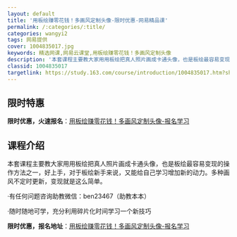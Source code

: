 ```yaml
---
layout: default
title: '用板绘赚零花钱！多画风定制头像-限时优惠-网易精品课'
permalink: /:categories/:title/
categories: wangyi2
tags: 网易提供
cover: 1004835017.jpg
keywords: 精选网课,网易云课堂,用板绘赚零花钱！多画风定制头像
description: '本套课程主要教大家用用板绘把真人照片画成卡通头像，也是板绘最容易变现的操作方法之一，好上手，对于板绘新手来说，又能给自己'
classid: 1004835017
targetlink: https://study.163.com/course/introduction/1004835017.htm?share=1&shareId=1025206652&utm_campaign=share&utm_medium=iphoneShare&utm_source=&utm_u=1025206652
---
```


## 限时特惠

**限时优惠，火速报名**：[用板绘赚零花钱！多画风定制头像-报名学习](https://study.163.com/course/introduction/1004835017.htm?share=1&shareId=1025206652&utm_campaign=share&utm_medium=iphoneShare&utm_source=&utm_u=1025206652)

## 课程介绍

本套课程主要教大家用用板绘把真人照片画成卡通头像，也是板绘最容易变现的操作方法之一，好上手，对于板绘新手来说，又能给自己学习增加新的动力。多种画风不定时更新，变现就是这么简单。



·有任何问题咨询助教微信：ben23467（助教本本）

·随时随地可学，充分利用碎片化时间学习一个新技巧

**限时优惠，报名地址**：[用板绘赚零花钱！多画风定制头像-报名学习](https://study.163.com/course/introduction/1004835017.htm?share=1&shareId=1025206652&utm_campaign=share&utm_medium=iphoneShare&utm_source=&utm_u=1025206652)

